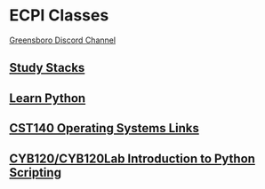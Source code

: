 # ECPI Classes

[Greensboro Discord Channel](https://discord.gg/urXRaKKuAj)

## [Study Stacks](https://www.studystack.com/users/jlgentry)

## [Learn Python](Python/readme.MD)

## [CST140 Operating Systems Links](CST140/cst140.md)

## [CYB120/CYB120Lab Introduction to Python Scripting](CYB120/cyb120.md)
